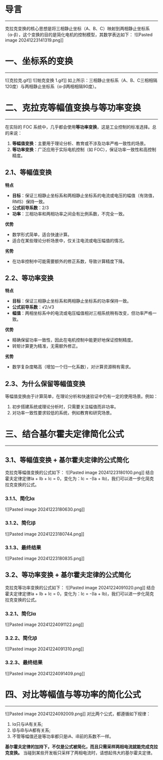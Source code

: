 # 导言
---
克拉克变换的核心思想是将三相静止坐标（A、B、C）映射到两相静止坐标系（α-β），这个变换的目的是简化电机的控制模型，其数学表达如下：
![[Pasted image 20241223141319.png]]

# 一、坐标系的变换
----
![[克拉克.gif]]
![[帕克变换 1.gif]]
如上所示：三相静止坐标系（A、B、C三相相隔120度）与两相静止坐标系（α-β两相相隔90度）。

# 二、克拉克等幅值变换与等功率变换
---
在实际的 FOC 系统中，几乎都会使用**等功率变换**，这是工业控制的标准选择。总的来说：
1. **等幅值变换**：主要用于理论分析、教育或不涉及功率严格一致性的场景。
2. **等功率变换**：广泛应用于实际电机控制（如 FOC），保证功率一致性和高控制精度。

## 2.1、等幅值变换
**特点**
- **目标**：保证三相静止坐标系和两相静止坐标系的电流或电压的幅值（有效值，RMS）保持一致。
- **公式前导系数**：2/3
- **功率**：三相功率和两相功率之间会有比例系数，不完全一致。

**优势**
- 数学形式简单，适合快速计算。
- 适合在某些理论分析场景中，仅关注电流或电压幅值的情况。

**劣势**
- 在功率控制中可能需要额外的修正系数，导致计算精度下降。

## 2.2、等功率变换
**特点**
- **目标**：保证三相静止坐标系和两相静止坐标系的功率保持一致。
- **公式前导系数**：√2/√3
- **幅值**：两相坐标系中的电流或电压幅值相对三相系统稍有改变，但功率严格一致。

**优势**
- 精确保留功率一致性，因此在电机控制中能更好地保证控制精度。
- 转矩计算更为精准，无需额外修正。

**劣势**
- 数学复杂度略高（增加一个归一化系数），对计算资源稍有需求。

## 2.3、为什么保留等幅值变换
等幅值变换由于计算简单，在理论分析和快速验证中仍有一定的使用场景。例如：
1. 初步搭建系统或理论分析时，只需要关注幅值而非功率。
2. 对功率一致性要求较低的系统，例如教育和研究场景。

# 三、结合基尔霍夫定律简化公式
---
## 3.1、等幅值变换 + 基尔霍夫定律的公式简化
克拉克等幅值变换的公式如下：
![[Pasted image 20241223180100.png]]
结合霍夫定律定律Ia + Ib + Ic = 0，变化为：Ic = -(Ia + Ib)，我们可以进一步化简克拉克变换的公式。

### 3.1.1、简化Iα
![[Pasted image 20241223180630.png]]
### 3.1.2、简化Iβ
![[Pasted image 20241223180744.png]]
### 3.1.3、最终结果
![[Pasted image 20241223180835.png]]

## 3.2、等功率变换 + 基尔霍夫定律的公式简化
克拉克等功率变换的公式如下：
![[Pasted image 20241224091020.png]]
结合霍夫定律定律Ia + Ib + Ic = 0，变化为：Ic = -(Ia + Ib)，我们可以进一步化简克拉克变换的公式。

### 3.2.1、简化Iα
![[Pasted image 20241224091122.png]]
### 3.2.2、简化Iβ
![[Pasted image 20241224091310.png]]
### 3.2.3、最终结果
![[Pasted image 20241224091409.png]]

# 四、对比等幅值与等功率的简化公式
---
![[Pasted image 20241224092009.png]]
对比两个公式，都遵循如下规律：
1. Iα只与iA有关系;
2. Iβ与iB与iA都有关系;
3. 不管等幅值还是等功率都只是iA、iB前的系数不一样。

**基尔霍夫定律的加持下，不仅是公式被简化，而且只需采样两相电流就能完成克拉克变换。** 当碰到某些开发板只采样了两相电流时，请想起伟大的基尔霍夫定律。


